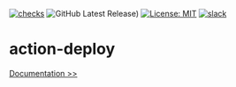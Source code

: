 [![checks](https://github.com/martoc/action-deploy/actions/workflows/checks.yml/badge.svg?branch=main&event=push)](https://github.com/martoc/action-deploy/actions/workflows/checks.yml)
![GitHub Latest Release)](https://img.shields.io/github/v/release/martoc/action-deploy?logo=github)
[![License: MIT](https://img.shields.io/badge/License-MIT-yellow.svg)](https://opensource.org/licenses/MIT)
[![slack](https://img.shields.io/badge/slack-general-brightgreen.svg?logo=slack)](https://app.slack.com/messages/T8L8AAD3M/C8LBHLSVA)

# action-deploy

[Documentation >>](./docs/index.md)

